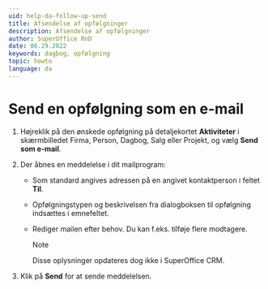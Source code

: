 ```yaml
---
uid: help-da-follow-up-send
title: Afsendelse af opfølgninger
description: Afsendelse af opfølgninger
author: SuperOffice RnD
date: 06.29.2022
keywords: dagbog, opfølgning
topic: howto
language: da
---
```


# Send en opfølgning som en e-mail

1. Højreklik på den ønskede opfølgning på detaljekortet **Aktiviteter** i skærmbilledet Firma, Person, Dagbog, Salg eller Projekt, og vælg **Send som e-mail**.

2. Der åbnes en meddelelse i dit mailprogram:

    * Som standard angives adressen på en angivet kontaktperson i feltet **Til**.

    * Opfølgningstypen og beskrivelsen fra dialogboksen til opfølgning indsættes i emnefeltet.

    * Rediger mailen efter behov. Du kan f.eks. tilføje flere modtagere.

        > [!NOTE]
        > Disse oplysninger opdateres dog ikke i SuperOffice CRM.

3. Klik på **Send** for at sende meddelelsen.
